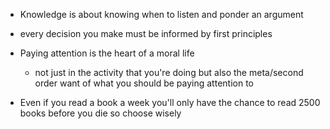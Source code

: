 - Knowledge is about knowing when to listen and ponder an argument 
- every decision you make must be informed by first principles
- Paying attention is the heart of a moral life
  - not just in the activity that you're doing but also the meta/second order want of what you should be paying attention to

- Even if you read a book a week you'll only have the chance to read 2500 books before you die so choose wisely